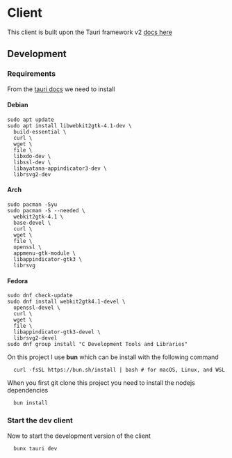 # Client

This client is built upon the Tauri framework v2 [docs here](https://v2.tauri.app/start/)

## Development

### Requirements

From the [tauri docs](https://v2.tauri.app/start/prerequisites/) we need to install 
#### Debian

```
sudo apt update
sudo apt install libwebkit2gtk-4.1-dev \
  build-essential \
  curl \
  wget \
  file \
  libxdo-dev \
  libssl-dev \
  libayatana-appindicator3-dev \
  librsvg2-dev
```

#### Arch

```
sudo pacman -Syu
sudo pacman -S --needed \
  webkit2gtk-4.1 \
  base-devel \
  curl \
  wget \
  file \
  openssl \
  appmenu-gtk-module \
  libappindicator-gtk3 \
  librsvg
```

#### Fedora
```
sudo dnf check-update
sudo dnf install webkit2gtk4.1-devel \
  openssl-devel \
  curl \
  wget \
  file \
  libappindicator-gtk3-devel \
  librsvg2-devel
sudo dnf group install "C Development Tools and Libraries"
```

On this project I use **bun** which can be install with the following command
``` 
  curl -fsSL https://bun.sh/install | bash # for macOS, Linux, and WSL
```

When you first git clone this project you need to install the nodejs dependencies
```
  bun install
```

### Start the dev client

Now to start the development version of the client
```
  bunx tauri dev
```

